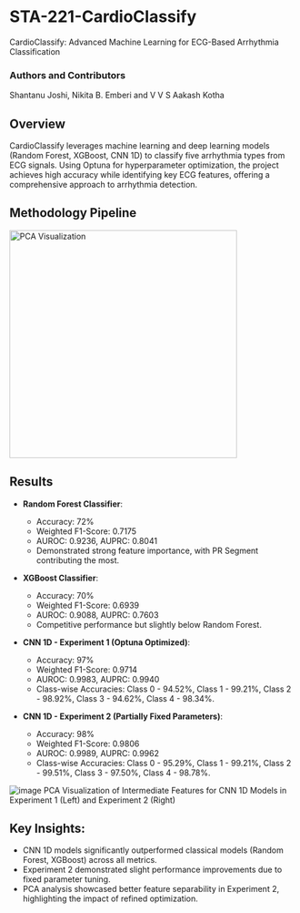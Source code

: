 # STA-221-CardioClassify
CardioClassify: Advanced Machine Learning for ECG-Based Arrhythmia Classification

### Authors and Contributors
Shantanu Joshi, Nikita B. Emberi and V V S Aakash Kotha

## Overview
CardioClassify leverages machine learning and deep learning models (Random Forest, XGBoost, CNN 1D) to classify five arrhythmia types from ECG signals. Using Optuna for hyperparameter optimization, the project achieves high accuracy while identifying key ECG features, offering a comprehensive approach to arrhythmia detection.

## Methodology Pipeline
<img src="https://github.com/user-attachments/assets/dea42773-3792-4210-aa1b-c8cf6f58dcb4" alt="PCA Visualization" width="400"/>

## Results

- **Random Forest Classifier**:
  - Accuracy: 72%
  - Weighted F1-Score: 0.7175
  - AUROC: 0.9236, AUPRC: 0.8041
  - Demonstrated strong feature importance, with PR Segment contributing the most.

- **XGBoost Classifier**:
  - Accuracy: 70%
  - Weighted F1-Score: 0.6939
  - AUROC: 0.9088, AUPRC: 0.7603
  - Competitive performance but slightly below Random Forest.

- **CNN 1D - Experiment 1 (Optuna Optimized)**:
  - Accuracy: 97%
  - Weighted F1-Score: 0.9714
  - AUROC: 0.9983, AUPRC: 0.9940
  - Class-wise Accuracies: Class 0 - 94.52%, Class 1 - 99.21%, Class 2 - 98.92%, Class 3 - 94.62%, Class 4 - 98.34%.

- **CNN 1D - Experiment 2 (Partially Fixed Parameters)**:
  - Accuracy: 98%
  - Weighted F1-Score: 0.9806
  - AUROC: 0.9989, AUPRC: 0.9962
  - Class-wise Accuracies: Class 0 - 95.29%, Class 1 - 99.21%, Class 2 - 99.51%, Class 3 - 97.50%, Class 4 - 98.78%.
 
![image](https://github.com/user-attachments/assets/1511b223-dea8-4d83-83f0-554469452dee)
PCA Visualization of Intermediate Features for CNN 1D Models in Experiment 1 (Left) and Experiment 2 (Right)

## Key Insights:
  - CNN 1D models significantly outperformed classical models (Random Forest, XGBoost) across all metrics.
  - Experiment 2 demonstrated slight performance improvements due to fixed parameter tuning.
  - PCA analysis showcased better feature separability in Experiment 2, highlighting the impact of refined optimization.


